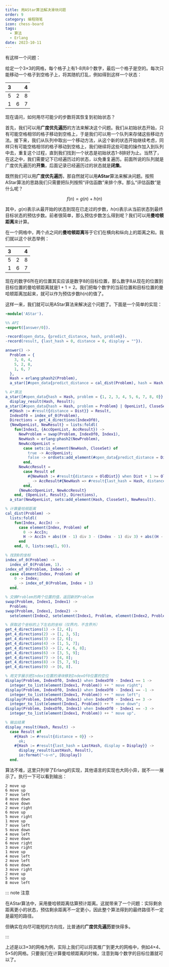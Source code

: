 ```yaml
---
title: 用AStar算法解决滑块问题
order: 9
category: 编程随笔
icon: chess-board
tags:
  - 算法
  - Erlang
date: 2023-10-11
---
```


有这样一个问题：

给定一个3×3的网格，每个格子上有1-8共8个数字，最后一个格子是空的。每次只能移动一个格子到空格子上，将其随机打乱，例如得到这样一个状态：

| 3 |   | 4 |
|:-:|:-:|:-:|
| 5 | 2 | 8 |
| 1 | 6 | 7 |

现在请问，如何用尽可能少的步数将其恢复到初始状态？

首先，我们可以用**广度优先遍历**的方法来解决这个问题。我们从初始状态开始，只有可能空格相邻的格子移动到空格上，于是我们可以用一个队列来存储这些移动方法。接下来，我们从队列中取出一个移动方法，从这个新的状态开始继续考虑，同样只有可能空格相邻的格子移动到空格上，我们继续将这些可能的操作加入到队列中去，重复这个过程，直到我们找到一个状态是初始状态1-8排好为止。当然了，在这之中，我们需要记下已经遍历过的状态，以免重复遍历。前面所说的队列就是广度优先遍历的**开集**，后面记录已经遍历过的状态就是**闭集**。

既然我们可以用**广度优先遍历**，那自然就可以用**AStar**算法来解决问题。按照AStar算法的思路我们只需要把队列按照“评估函数”来排个序。那么“评估函数”是什么呢？

$$
f(n) = g(n) + h(n)
$$

其中，$g(n)$表示从最开始的状态到现在已走过的步数，$h(n)$表示从当前状态到最终目标状态的预估步数。前者很简单，那么预估步数怎么得到呢？我们可以用**曼哈顿距离**来计算。

在一个网格中，两个点之间的**曼哈顿距离**等于它们在横向和纵向上的距离之和。我们就以这个状态举例：

| 3 |   | 4 |
|:-:|:-:|:-:|
| 5 | 2 | 8 |
| 1 | 6 | 7 |

现在的数字6所在的位置其实应该是数字8的目标位置，那么数字8从现在的位置到目标位置的曼哈顿距离就是$1+1=2$。我们把每个数字的当前位置和目标位置的曼哈顿距离加起来，就可以作为预估步数$h(n)$的值了。

这样一来，我们就可以用AStar算法来解决这个问题了。下面是一个简单的实现：

```erlang
-module('AStar').

%% API
-export([answer/0]).

-record(open_data, {predict_distance, hash, problem}).
-record(result, {last_hash = 0, distance = 0, display = ""}).

answer() ->
  Problem = {
    3, 0, 4,
    5, 2, 8,
    1, 6, 7
  },
  Hash = erlang:phash2(Problem),
  a_star([#open_data{predict_distance = cal_dist(Problem), hash = Hash, problem = Problem}], sets:new(), #{Hash => #result{}}).

% A*算法
a_star([#open_data{hash = Hash, problem = {1, 2, 3, 4, 5, 6, 7, 8, 0}} | _], _, Result) ->
  display_result(Hash, Result);
a_star([#open_data{hash = Hash, problem = Problem} | OpenList], CloseSet, Result) ->
  #{Hash := #result{distance = Dist}} = Result,
  IndexOf0 = index_of_0(Problem),
  Directions = get_4_directions(IndexOf0),
  {NewOpenList, NewResult} = lists:foldl(
    fun(Index1, {AccOpenList, AccResult}) ->
      NewProblem = swap(Problem, IndexOf0, Index1),
      NewHash = erlang:phash2(NewProblem),
      NewAccOpenList =
        case sets:is_element(NewHash, CloseSet) of
          true -> AccOpenList;
          false -> ordsets:add_element(#open_data{predict_distance = Dist + 1 + cal_dist(NewProblem), hash = NewHash, problem = NewProblem}, AccOpenList)
        end,
      NewAccResult =
        case Result of
          #{NewHash := #result{distance = OldDist}} when Dist + 1 >= OldDist -> AccResult;
          _ -> AccResult#{NewHash => #result{last_hash = Hash, distance = Dist + 1, display = display(Problem, IndexOf0, Index1)}}
        end,
      {NewAccOpenList, NewAccResult}
    end, {OpenList, Result}, Directions),
  a_star(NewOpenList, sets:add_element(Hash, CloseSet), NewResult).

% 计算曼哈顿距离
cal_dist(Problem) ->
  lists:foldl(
    fun(Index, AccIn) ->
      case element(Index, Problem) of
        0 -> AccIn;
        H -> AccIn + abs((H - 1) div 3 - (Index - 1) div 3) + abs((H - 1) rem 3 - (Index - 1) rem 3)
      end
    end, 0, lists:seq(1, 9)).

% 找到0的坐标
index_of_0(Problem) ->
  index_of_0(Problem, 1).
index_of_0(Problem, Index) ->
  case element(Index, Problem) of
    0 -> Index;
    _ -> index_of_0(Problem, Index + 1)
  end.

% 交换Problem的两个位置的值，返回新的Problem
swap(Problem, Index1, Index1) ->
  Problem;
swap(Problem, Index1, Index2) ->
  setelement(Index2, setelement(Index1, Problem, element(Index2, Problem)), element(Index1, Problem)).

% 获取这个坐标的上下左右的坐标（仅界内，不含界外）
get_4_directions(1) -> [2, 4];
get_4_directions(2) -> [1, 3, 5];
get_4_directions(3) -> [2, 6];
get_4_directions(4) -> [1, 5, 7];
get_4_directions(5) -> [2, 4, 6, 8];
get_4_directions(6) -> [3, 5, 9];
get_4_directions(7) -> [4, 8];
get_4_directions(8) -> [5, 7, 9];
get_4_directions(9) -> [6, 8].

% 用文字展示把Index1位置的滑块移到IndexOf0位置的空位
display(Problem, IndexOf0, Index1) when IndexOf0 - Index1 == 1 ->
  integer_to_list(element(Index1, Problem)) ++ " move right";
display(Problem, IndexOf0, Index1) when IndexOf0 - Index1 == -1 ->
  integer_to_list(element(Index1, Problem)) ++ " move left";
display(Problem, IndexOf0, Index1) when IndexOf0 - Index1 == 3 ->
  integer_to_list(element(Index1, Problem)) ++ " move down";
display(Problem, IndexOf0, Index1) when IndexOf0 - Index1 == -3 ->
  integer_to_list(element(Index1, Problem)) ++ " move up".

% 输出结果
display_result(Hash, Result) ->
  case Result of
    #{Hash := #result{distance = 0}} ->
      ok;
    #{Hash := #result{last_hash = LastHash, display = Display}} ->
      display_result(LastHash, Result),
      io:format("~s~n", [Display])
  end.
```

算法不难，这里只列举了Erlang的实现，其他语言的实现也大同小异，就不一一展示了。执行一下可以看到输出：

``` :collapsed-lines=2
2 move up
6 move up
7 move left
8 move down
4 move down
2 move right
6 move up
5 move right
1 move up
7 move left
5 move down
4 move left
2 move down
6 move right
3 move right
1 move up
4 move left
2 move left
6 move down
3 move right
2 move up
5 move up
8 move left
```

::: note 注意

在AStar算法中，采用曼哈顿距离估算预计距离。这就带来了一个问题：实际剩余距离更小的状态，预估剩余距离不一定更小，因此整个算法得到的最终路径不一定是最短的路径。

但确实在向尽可能短的方向找，比普通的**广度优先遍历**要快得多。

:::

上述是以3×3的网格为例，实际上我们可以将其推广到更大的网格中，例如4×4、5×5的网格。只要我们在计算曼哈顿距离的时候，注意到每个数字的目标位置就可以了。